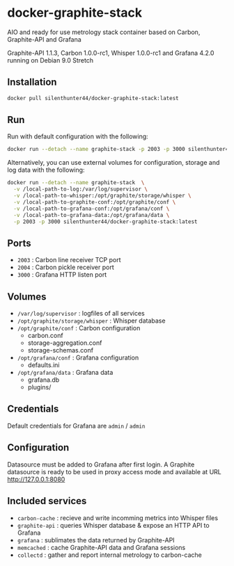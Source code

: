 # docker-graphite-stack

AIO and ready for use metrology stack container based on Carbon, Graphite-API and Grafana

Graphite-API 1.1.3, Carbon 1.0.0-rc1, Whisper 1.0.0-rc1 and Grafana 4.2.0 running on Debian 9.0 Stretch

## Installation

```sh
docker pull silenthunter44/docker-graphite-stack:latest
```

## Run

Run with default configuration with the following:

```sh
docker run --detach --name graphite-stack -p 2003 -p 3000 silenthunter44/docker-graphite-stack:latest
```

Alternatively, you can use external volumes for configuration, storage and log data with the following:

```sh
docker run --detach --name graphite-stack  \
  -v /local-path-to-log:/var/log/supervisor \
  -v /local-path-to-whisper:/opt/graphite/storage/whisper \
  -v /local-path-to-graphite-conf:/opt/graphite/conf \
  -v /local-path-to-grafana-conf:/opt/grafana/conf \
  -v /local-path-to-grafana-data:/opt/grafana/data \
  -p 2003 -p 3000 silenthunter44/docker-graphite-stack:latest
```

## Ports

- `2003` : Carbon line receiver TCP port
- `2004` : Carbon pickle receiver port
- `3000` : Grafana HTTP listen port

## Volumes

- `/var/log/supervisor` : logfiles of all services
- `/opt/graphite/storage/whisper` : Whisper database
- `/opt/graphite/conf` : Carbon configuration
  - carbon.conf
  - storage-aggregation.conf
  - storage-schemas.conf
- `/opt/grafana/conf` : Grafana configuration
  - defaults.ini
- `/opt/grafana/data` : Grafana data
  - grafana.db
  - plugins/

## Credentials

Default credentials for Grafana are `admin` / `admin`

## Configuration

Datasource must be added to Grafana after first login. A Graphite datasource is ready to be used in proxy access mode and available at URL http://127.0.0.1:8080

## Included services

- `carbon-cache` : recieve and write incomming metrics into Whisper files
- `graphite-api` : queries Whisper database & expose an HTTP API to Grafana
- `grafana` : sublimates the data returned by Graphite-API
- `memcached` : cache Graphite-API data and Grafana sessions
- `collectd` : gather and report internal metrology to carbon-cache
